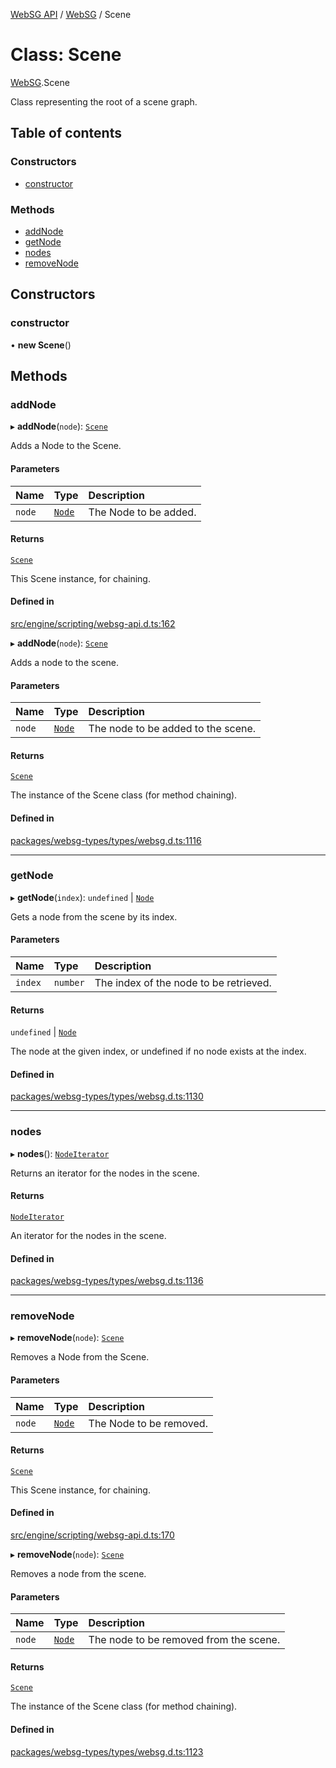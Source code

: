 [WebSG API](../README.md) / [WebSG](../modules/WebSG.md) / Scene

# Class: Scene

[WebSG](../modules/WebSG.md).Scene

Class representing the root of a scene graph.

## Table of contents

### Constructors

- [constructor](WebSG.Scene.md#constructor)

### Methods

- [addNode](WebSG.Scene.md#addnode)
- [getNode](WebSG.Scene.md#getnode)
- [nodes](WebSG.Scene.md#nodes)
- [removeNode](WebSG.Scene.md#removenode)

## Constructors

### constructor

• **new Scene**()

## Methods

### addNode

▸ **addNode**(`node`): [`Scene`](WebSG.Scene.md)

Adds a Node to the Scene.

#### Parameters

| Name | Type | Description |
| :------ | :------ | :------ |
| `node` | [`Node`](WebSG.Node.md) | The Node to be added. |

#### Returns

[`Scene`](WebSG.Scene.md)

This Scene instance, for chaining.

#### Defined in

[src/engine/scripting/websg-api.d.ts:162](https://github.com/thirdroom/thirdroom/blob/3d97b348/src/engine/scripting/websg-api.d.ts#L162)

▸ **addNode**(`node`): [`Scene`](WebSG.Scene.md)

Adds a node to the scene.

#### Parameters

| Name | Type | Description |
| :------ | :------ | :------ |
| `node` | [`Node`](WebSG.Node.md) | The node to be added to the scene. |

#### Returns

[`Scene`](WebSG.Scene.md)

The instance of the Scene class (for method chaining).

#### Defined in

[packages/websg-types/types/websg.d.ts:1116](https://github.com/thirdroom/thirdroom/blob/3d97b348/packages/websg-types/types/websg.d.ts#L1116)

___

### getNode

▸ **getNode**(`index`): `undefined` \| [`Node`](WebSG.Node.md)

Gets a node from the scene by its index.

#### Parameters

| Name | Type | Description |
| :------ | :------ | :------ |
| `index` | `number` | The index of the node to be retrieved. |

#### Returns

`undefined` \| [`Node`](WebSG.Node.md)

The node at the given index, or undefined if no node exists at the index.

#### Defined in

[packages/websg-types/types/websg.d.ts:1130](https://github.com/thirdroom/thirdroom/blob/3d97b348/packages/websg-types/types/websg.d.ts#L1130)

___

### nodes

▸ **nodes**(): [`NodeIterator`](WebSG.NodeIterator.md)

Returns an iterator for the nodes in the scene.

#### Returns

[`NodeIterator`](WebSG.NodeIterator.md)

An iterator for the nodes in the scene.

#### Defined in

[packages/websg-types/types/websg.d.ts:1136](https://github.com/thirdroom/thirdroom/blob/3d97b348/packages/websg-types/types/websg.d.ts#L1136)

___

### removeNode

▸ **removeNode**(`node`): [`Scene`](WebSG.Scene.md)

Removes a Node from the Scene.

#### Parameters

| Name | Type | Description |
| :------ | :------ | :------ |
| `node` | [`Node`](WebSG.Node.md) | The Node to be removed. |

#### Returns

[`Scene`](WebSG.Scene.md)

This Scene instance, for chaining.

#### Defined in

[src/engine/scripting/websg-api.d.ts:170](https://github.com/thirdroom/thirdroom/blob/3d97b348/src/engine/scripting/websg-api.d.ts#L170)

▸ **removeNode**(`node`): [`Scene`](WebSG.Scene.md)

Removes a node from the scene.

#### Parameters

| Name | Type | Description |
| :------ | :------ | :------ |
| `node` | [`Node`](WebSG.Node.md) | The node to be removed from the scene. |

#### Returns

[`Scene`](WebSG.Scene.md)

The instance of the Scene class (for method chaining).

#### Defined in

[packages/websg-types/types/websg.d.ts:1123](https://github.com/thirdroom/thirdroom/blob/3d97b348/packages/websg-types/types/websg.d.ts#L1123)
